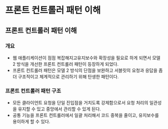 # 프론트 컨트롤러 패턴 이해
## 프론트 컨트롤러 패턴 이해
### 개요
* 웹 애플리케이션이 점점 복잡해지고유지보수와 확장성을 필요로 하게 되면서 모델 2 방식을 개선한 프론트 컨트롤러 패턴이 등장하게 되었다.
* 프론트 컨트롤러 패턴은 모델 2 방식의 단점을 보완하고 서블릿의 요청과 응답을 좀 더 구조적이고 체계적으로 관리하기 위해 탄생한 패턴이다.

### 프론트 컨트롤러 패턴 구조
* 모든 클라이언트 요청을 단일 진입점을 거치도록 강제함으로서 요청 처리의 일관성을 유지할 수 있고 중앙에서 관리할 수 있게 된다.
* 공통 기능을 프론트 컨트롤러에서 일괄 처리해서 코드 중복을 줄이고, 유지보수를 용이하게 할 수 있다.
